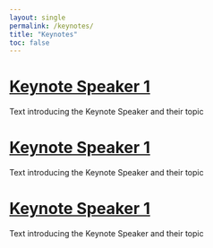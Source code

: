 ```yaml
---
layout: single
permalink: /keynotes/
title: "Keynotes"
toc: false
---
```


# [Keynote Speaker 1](https://en.wikipedia.org/wiki/Personal_web_page)
Text introducing the Keynote Speaker and their topic

# [Keynote Speaker 1](https://en.wikipedia.org/wiki/Personal_web_page)
Text introducing the Keynote Speaker and their topic

# [Keynote Speaker 1](https://en.wikipedia.org/wiki/Personal_web_page)
Text introducing the Keynote Speaker and their topic